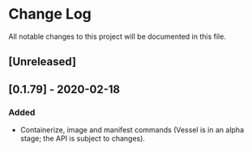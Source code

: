 # Change Log

All notable changes to this project will be documented in this file.

## [Unreleased]

## [0.1.79] - 2020-02-18

### Added
* Containerize, image and manifest commands (Vessel is in an alpha stage; the
  API is subject to changes).
